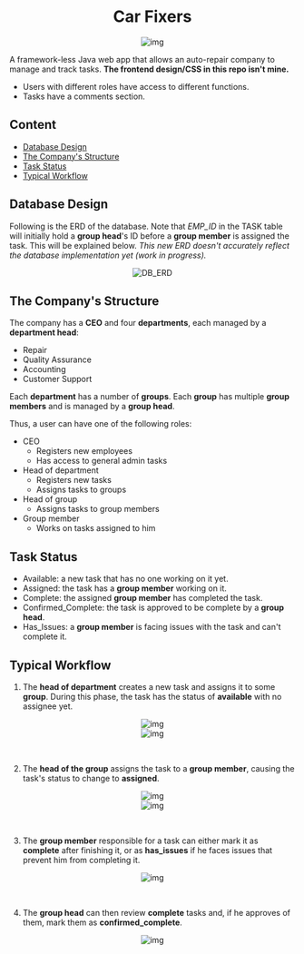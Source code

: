 <div align="center">
<h1>Car Fixers</h1>
    <img alt="img" src="https://i.imgur.com/hJgJIu8.png" />
</div>

A framework-less Java web app that allows an auto-repair company to manage and track tasks. **The frontend design/CSS in this repo isn't mine.**

- Users with different roles have access to different functions.
- Tasks have a comments section.

## Content
- [Database Design](#database-design)
- [The Company's Structure](#the-companys-structure)
- [Task Status](#task-status)
- [Typical Workflow](#typical-workflow)


## Database Design
Following is the ERD of the database. Note that *EMP_ID* in the TASK table will initially hold a **group head**'s ID before a **group member** is assigned the task. This will be explained below.
*This new ERD doesn't accurately reflect the database implementation yet (work in progress).*

<div align="center">
    <img alt="DB_ERD" src="https://i.imgur.com/whgmsK3.png" />
</div>

## The Company's Structure
The company has a **CEO** and four **departments**, each managed by a **department head**:
 - Repair
 - Quality Assurance
 - Accounting
 - Customer Support
 
Each **department** has a number of **groups**. Each **group** has multiple **group members** and is managed by a **group head**.

Thus, a user can have one of the following roles:
 
 - CEO
    - Registers new employees
    - Has access to general admin tasks
 - Head of department 
    - Registers new tasks
    - Assigns tasks to groups
 - Head of group
    - Assigns tasks to group members
 - Group member 
    - Works on tasks assigned to him
    
## Task Status    

- Available: a new task that has no one working on it yet.
- Assigned: the task has a **group member** working on it.
- Complete: the assigned **group member** has completed the task.
- Confirmed_Complete: the task is approved to be complete by a **group head**.
- Has_Issues: a **group member** is facing issues with the task and can't complete it.
    
## Typical Workflow

1) The **head of department** creates a new task and assigns it to some **group**. During this phase, the task has the status of **available** with no assignee yet.

<div align="center">
    <img alt="img" src="https://i.imgur.com/4gqXJX4.png" />
    <br />
    <img alt="img" src="https://i.imgur.com/wYRKY2n.png" />
</div>

&nbsp;

2) The **head of the group** assigns the task to a **group member**, causing the task's status to change to **assigned**.  

<div align="center">
    <img alt="img" src="https://i.imgur.com/M9whjQr.png" />
    <br />
    <img alt="img" src="https://i.imgur.com/BvxkW8z.png" />
</div>

&nbsp;

3) The **group member** responsible for a task can either mark it as **complete** after finishing it, or as **has_issues** if he faces issues that prevent him from completing it.

<div align="center">
    <img alt="img" src="https://i.imgur.com/wwHu6f8.png" />
</div>

&nbsp;

4) The **group head** can then review **complete** tasks and, if he approves of them, mark them as **confirmed_complete**.

<div align="center">
    <img alt="img" src="https://i.imgur.com/yjJ2Miy.png" />
</div>